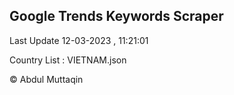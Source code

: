 

## Google Trends Keywords Scraper 
 
Last Update 12-03-2023 , 11:21:01

Country List :
VIETNAM.json



© Abdul Muttaqin 
